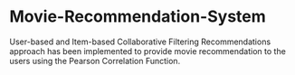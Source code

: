 # Movie-Recommendation-System
User-based and Item-based Collaborative Filtering  Recommendations approach has been implemented to provide movie recommendation to the users using the Pearson Correlation Function.
